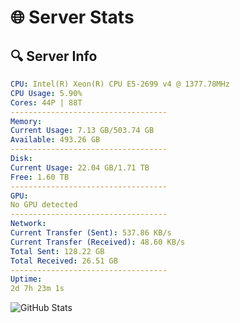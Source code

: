 # 🌐 Server Stats
## 🔍 Server Info
```yaml
CPU: Intel(R) Xeon(R) CPU E5-2699 v4 @ 1377.78MHz
CPU Usage: 5.90%
Cores: 44P | 88T
-----------------------------------
Memory:
Current Usage: 7.13 GB/503.74 GB
Available: 493.26 GB
-----------------------------------
Disk:
Current Usage: 22.04 GB/1.71 TB
Free: 1.60 TB
-----------------------------------
GPU:
No GPU detected
-----------------------------------
Network:
Current Transfer (Sent): 537.86 KB/s
Current Transfer (Received): 48.60 KB/s
Total Sent: 128.22 GB
Total Received: 26.51 GB
-----------------------------------
Uptime:
2d 7h 23m 1s
```
![GitHub Stats](https://img.shields.io/badge/Updated-2025-04-22_00:31:49-blue)